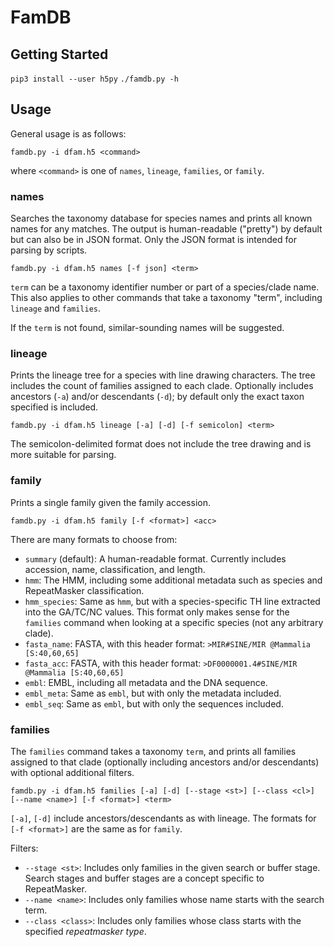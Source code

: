 # FamDB

## Getting Started

`pip3 install --user h5py`
`./famdb.py -h`

## Usage

General usage is as follows:

`famdb.py -i dfam.h5 <command>`

where `<command>` is one of `names`, `lineage`, `families`, or `family`.

### names

Searches the taxonomy database for species names and prints all known names for
any matches. The output is human-readable ("pretty") by default but can also be
in JSON format. Only the JSON format is intended for parsing by scripts.

`famdb.py -i dfam.h5 names [-f json] <term>`

`term` can be a taxonomy identifier number or part of a species/clade name.
This also applies to other commands that take a taxonomy "term", including
`lineage` and `families`.

If the `term` is not found, similar-sounding names will be suggested.

### lineage

Prints the lineage tree for a species with line drawing characters.  The tree
includes the count of families assigned to each clade.  Optionally includes
ancestors (`-a`) and/or descendants (`-d`); by default only the exact taxon
specified is included.

`famdb.py -i dfam.h5 lineage [-a] [-d] [-f semicolon] <term>`

The semicolon-delimited format does not include the tree drawing and  is more
suitable for parsing.

### family

Prints a single family given the family accession.

`famdb.py -i dfam.h5 family [-f <format>] <acc>`

There are many formats to choose from:

  * `summary` (default): A human-readable format. Currently includes
    accession, name, classification, and length.
  * `hmm`: The HMM, including some additional metadata such as species and
    RepeatMasker classification.
  * `hmm_species`: Same as `hmm`, but with a species-specific TH line extracted
    into the GA/TC/NC values. This format only makes sense for the `families`
    command when looking at a specific species (not any arbitrary clade).
  * `fasta_name`: FASTA, with this header format:
    `>MIR#SINE/MIR @Mammalia [S:40,60,65]`
  * `fasta_acc`: FASTA, with this header format:
    `>DF0000001.4#SINE/MIR @Mammalia [S:40,60,65]`
  * `embl`: EMBL, including all metadata and the DNA sequence.
  * `embl_meta`: Same as `embl`, but with only the metadata included.
  * `embl_seq`: Same as `embl`, but with only the sequences included.


### families

The `families` command takes a taxonomy `term`, and prints all families
assigned to that clade (optionally including ancestors and/or descendants) with
optional additional filters.

`famdb.py -i dfam.h5 families [-a] [-d]
  [--stage <st>] [--class <cl>] [--name <name>]
  [-f <format>] <term>`

`[-a]`, `[-d]` include ancestors/descendants as with lineage.
The formats for `[-f <format>]` are the same as for `family`.

Filters:
  * `--stage <st>`: Includes only families in the given search or buffer stage.
    Search stages and buffer stages are a concept specific to RepeatMasker.
  * `--name <name>`: Includes only families whose name starts with the search
    term.
  * `--class <class>`: Includes only families whose class starts with the
    specified *repeatmasker type*.
